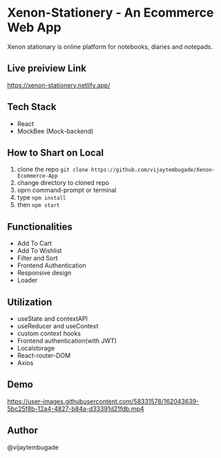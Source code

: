 # Xenon-Stationery - An Ecommerce Web App
Xenon stationary is online platform for notebooks, diaries and notepads.

## Live preiview Link
https://xenon-stationery.netlify.app/

## Tech Stack
- React
- MockBee (Mock-backend)



## How to Shart on Local
1. clone the repo `git clone https://github.com/vijaytembugade/Xenon-Ecommerce-App`
2. change directory to cloned repo
3. oprn command-prompt or terminal
4. type `npm install`
5. then `npm start`


## Functionalities 

- Add To Cart
- Add To Wishlist
- Filter and Sort
- Frontend Authentication
- Responsive design
- Loader

## Utilization
- useState and contextAPI
- useReducer and useContext
- custom context hooks
- Frontend authentication(with JWT)
- Localstorage 
- React-router-DOM
- Axios

## Demo


https://user-images.githubusercontent.com/58331578/162043639-5bc25f8b-12a4-4827-b84a-d33391d21fdb.mp4




## Author
@vijaytembugade

